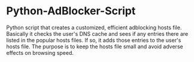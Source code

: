 # Python-AdBlocker-Script
Python script that creates a customized, efficient adblocking hosts file. Basically it checks the user's DNS cache and sees if any entries there are listed in the popular hosts files. If so, it adds those entries to the user's hosts file. The purpose is to keep the hosts file small and avoid adverse effects on browsing speed.
